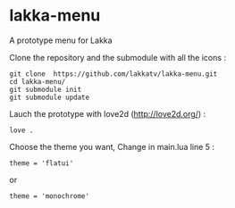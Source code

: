lakka-menu
==========

A prototype menu for Lakka

Clone the repository and the submodule with all the icons : 

    git clone  https://github.com/lakkatv/lakka-menu.git
    cd lakka-menu/
    git submodule init
    git submodule update

Lauch the prototype with love2d (http://love2d.org/) :

    love .

Choose the theme you want, Change in main.lua line 5 :

    theme = 'flatui'

or

    theme = 'monochrome'
